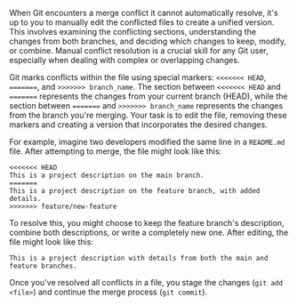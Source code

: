 When Git encounters a merge conflict it cannot automatically resolve, it's up to you to manually edit the conflicted files to create a unified version. This involves examining the conflicting sections, understanding the changes from both branches, and deciding which changes to keep, modify, or combine. Manual conflict resolution is a crucial skill for any Git user, especially when dealing with complex or overlapping changes.

Git marks conflicts within the file using special markers: `<<<<<<< HEAD`, `=======`, and `>>>>>>> branch_name`. The section between `<<<<<<< HEAD` and `=======` represents the changes from your current branch (HEAD), while the section between `=======` and `>>>>>>> branch_name` represents the changes from the branch you're merging. Your task is to edit the file, removing these markers and creating a version that incorporates the desired changes.

For example, imagine two developers modified the same line in a `README.md` file. After attempting to merge, the file might look like this:

```
<<<<<<< HEAD
This is a project description on the main branch.
=======
This is a project description on the feature branch, with added details.
>>>>>>> feature/new-feature
```

To resolve this, you might choose to keep the feature branch's description, combine both descriptions, or write a completely new one. After editing, the file might look like this:

```
This is a project description with details from both the main and feature branches.
```

Once you've resolved all conflicts in a file, you stage the changes (`git add <file>`) and continue the merge process (`git commit`).